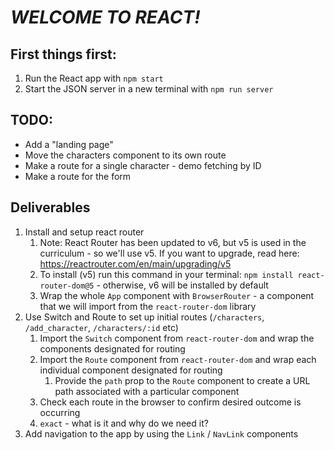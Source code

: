 # *WELCOME TO REACT!*

## First things first:
1. Run the React app with `npm start`
2. Start the JSON server in a new terminal with `npm run server`

## TODO:
- Add a "landing page"
- Move the characters component to its own route
- Make a route for a single character - demo fetching by ID
- Make a route for the form

## Deliverables

1. Install and setup react router
	1. Note: React Router has been updated to v6, but v5 is used in the curriculum - so we'll use v5. If you want to upgrade, read here: https://reactrouter.com/en/main/upgrading/v5
	2. To install (v5) run this command in your terminal: `npm install react-router-dom@5` - otherwise, v6 will be installed by default
	3. Wrap the whole `App` component with `BrowserRouter` - a component that we will import from the `react-router-dom` library
2. Use Switch and Route to set up initial routes (`/characters`, `/add_character`, `/characters/:id` etc)
	1. Import the `Switch` component from `react-router-dom` and wrap the components designated for routing
	2. Import the `Route` component from `react-router-dom` and wrap each individual component designated for routing
		1. Provide the `path` prop to the `Route` component to create a URL path associated with a particular component
	3. Check each route in the browser to confirm desired outcome is occurring
	4. `exact` - what is it and why do we need it?
3. Add navigation to the app by using the `Link` / `NavLink` components